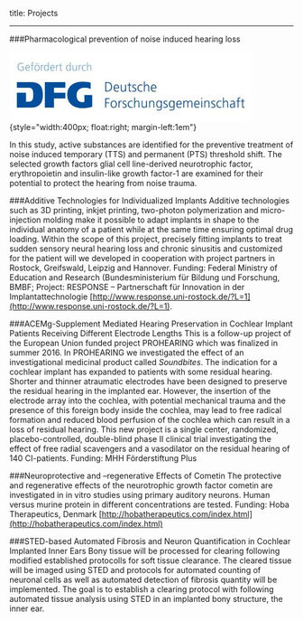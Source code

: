 title: Projects

- - - 
###Pharmacological prevention of noise induced hearing loss

![DFGlogo](DFGlogo.jpg){style="width:400px; float:right; margin-left:1em"}

In this study, active substances are identified for the preventive treatment of noise induced temporary (TTS) and permanent (PTS) threshold shift. The selected growth factors glial cell line-derived neurotrophic factor, erythropoietin and insulin-like growth factor-1 are examined for their potential to protect the hearing from noise trauma.

###Additive Technologies for Individualized Implants
Additive technologies such as 3D printing, inkjet printing, two-photon polymerization and micro-injection molding make it possible to adapt implants in shape to the individual anatomy of a patient while at the same time ensuring optimal drug loading. Within the scope of this project, precisely fitting implants to treat sudden sensory neural hearing loss and chronic sinusitis and customized for the patient will we developed in cooperation with project partners in Rostock, Greifswald, Leipzig and Hannover.
  Funding: Federal Ministry of Education and Research (Bundesministerium für Bildung und Forschung, BMBF; Project: RESPONSE – Partnerschaft für Innovation in der Implantattechnologie [http://www.response.uni-rostock.de/?L=1](http://www.response.uni-rostock.de/?L=1).


###ACEMg-Supplement Mediated Hearing Preservation in Cochlear Implant Patients Receiving Different Electrode Lengths
This is a follow-up project of the European Union funded project PROHEARING which was finalized in summer 2016. In PROHEARING we investigated the effect of an investigational medicinal product called _Soundbites_. The indication for a cochlear implant has expanded to patients with some residual hearing. Shorter and thinner atraumatic electrodes have been designed to preserve the residual hearing in the implanted ear. However, the insertion of the electrode array into the cochlea, with potential mechanical trauma and the presence of this foreign body inside the cochlea, may lead to free radical formation and reduced blood perfusion of the cochlea which can result in a loss of residual hearing. This new project is a single center, randomized, placebo-controlled, double-blind
phase II clinical trial investigating the effect of free radial scavengers and a vasodilator on the residual hearing of 140 CI-patients. 
Funding: MHH Förderstiftung Plus

###Neuroprotective and –regenerative Effects of Cometin 
The protective and regenerative effects of the neurotrophic growth factor cometin are investigated in in vitro studies using primary auditory neurons. Human versus murine protein in different concentrations are tested.
Funding: Hoba Therapeutics, Denmark [http://hobatherapeutics.com/index.html](http://hobatherapeutics.com/index.html)

###STED-based Automated Fibrosis and Neuron Quantification in Cochlear Implanted Inner Ears
Bony tissue will be processed for clearing following modified established protocolls for soft tissue clearance. The cleared tissue will be imaged using STED and protocols for automated counting of neuronal cells as well as automated detection of fibrosis quantity will be implemented. The goal is to establish a clearing protocol with following automated tissue analysis using STED in an implanted bony structure, the inner ear.

